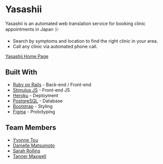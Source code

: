 # Yasashii
Yasashii is an automated web translation service for booking clinic appointments in Japan 🩺
- Search by symptoms and location to find the right clinic in your area.
- Call any clinic via automated phone call. 

<a href="https://www.yasashii.care/">Yasashii Home Page</a>

## Built With
- [Ruby on Rails](https://guides.rubyonrails.org/) - Back-end / Front-end
- [Stimulus JS](https://stimulus.hotwired.dev/) - Front-end JS
- [Heroku](https://heroku.com/) - Deployment
- [PostgreSQL](https://www.postgresql.org/) - Database
- [Bootstrap](https://getbootstrap.com/) - Styling
- [Figma](https://www.figma.com) - Prototyping

## Team Members
- [Yvonne Tou](https://www.linkedin.com/in/touyvonne/)
- [Danielle Matsumoto](https://www.linkedin.com/in/danielle-matsumoto/)
- [Sarah Rollins](https://www.linkedin.com/in/sarah-rollins-sr/)
- [Tanner Maxwell](https://www.linkedin.com/in/tanner-maxwell-18052088/)
